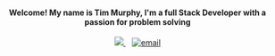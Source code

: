 <h4 align='center'>
  Welcome! My name is Tim Murphy, I'm a full Stack Developer with a passion for problem solving
</h4>

<p align='center'>
  <a href="https://www.linkedin.com/in/murphy-timothy" />
    <img src="https://img.shields.io/badge/linkedin-%230077B5.svg?&style=for-the-badge&logo=linkedin&logoColor=white" />
  </a> &nbsp;&nbsp;
  <a href="mailto:tmurphy.swe@gmail.com" />
    <img src="https://img.shields.io/badge/gmail-D14836?&style=for-the-badge&logo=gmail&logoColor=white" alt="email"/>
  </a> 
</p>
